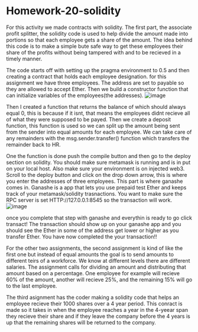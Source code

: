# Homework-20-solidity

For this activity we made contracts with solidity. The first part, the associate profit splitter, the solidity code is used to help divide the amount made into portions so that each employee gets a share of the amount. The idea behind this code is to make a simple bute safe way to get these employees their share of the profits without being tampered with and to be recieved in a timely manner. 

The code starts off with setting up the pragma environment to 0.5 and then creating a contract that holds each employee designation. for this assignment we have three employees. The address are set to payable so they are allowed to accept Ether. Then we build a constructor function that can initialize variables of the employees(the addresses). 
![image](https://user-images.githubusercontent.com/71734654/115133119-6d8bfb80-9fcb-11eb-8b0e-855947464810.png)

Then I created a function that returns the balance of which should always equal 0, this is because if it isnt, that means the employees didnt recieve all of what they were supposed to be payed. Then we create a deposit function, this function is used so we can split up the amount being sent from the sender into equal amounts for each employee.
We can take care of any remainders with the msg.sender.transfer() function which transfers the remainder back to HR.

One the function is done push the compile button and then go to the deploy section on solidity. You should make sure metamask is running and is in put on your local host. Also make sure your environment is on injected web3. Scroll to the deploy button and click on the drop down arrow, this is where you enter the addresses of three employees. This part is where ganashe comes in. Ganashe is a app that lets you use prepaid test Ether and keeps track of your metamask/solidity trasnactions. You want to make sure the RPC server is set HTTP://127.0.0.1:8545 so the transaction will work.
![image](https://user-images.githubusercontent.com/71734654/115133374-4afae200-9fcd-11eb-9d74-68c20baabad3.png)

once you complete that step with ganashe and everythin is ready to go click transact! The transaction should show up on your ganashe app and you should see the Ether in some of the address get lower or higher as you transfer Ether.
You have now completed the your transaction!!

For the other two assignments, the second assignment is kind of like the first one but instead of equal amounts the goal is to send amounts to different teirs of a workforce. We know at different levels there are different salaries. The assignment calls for dividing an amount and distributing that  amount based on a percentage. One employee for example will recieve 60% of the amount, another will recieve 25%, and the remaining 15% will go to the last employee.

The third asignment has the coder making a solidity code that helps an employee recieve their 1000 shares over a 4 year period. This conract is made so it takes in when the employee reaches a year in the 4-yeear span they recieve their share and if they leave the company before the 4 years is up that the remaining shares will be returned to the company. 
